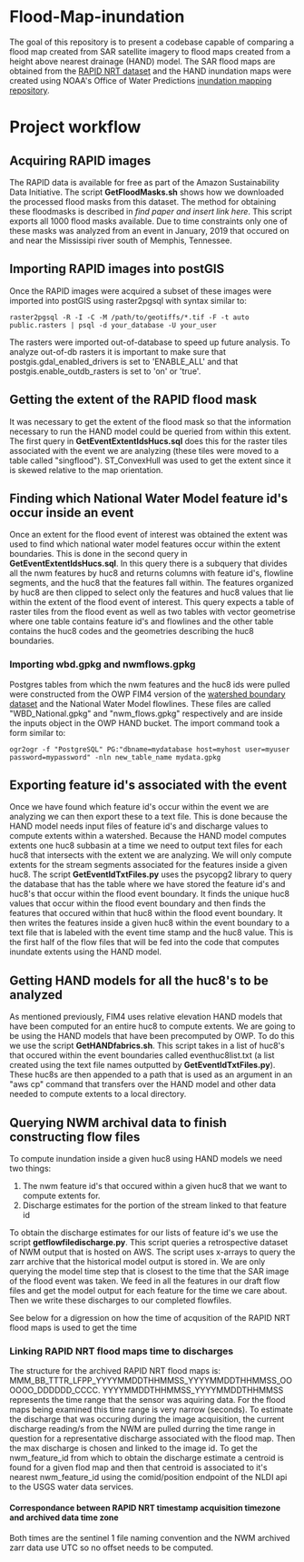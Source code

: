 # Flood-Map-inundation

The goal of this repository is to present a codebase capable of comparing a flood map created from SAR satellite imagery to flood maps created from a height above nearest drainage (HAND) model. The SAR flood maps are obtained from the [RAPID NRT dataset](https://github.com/QingYang6/RAPID-NRT-flood-maps-on-AWS/blob/master/README.md) and the HAND inundation maps were created using NOAA's Office of Water Predictions [inundation mapping repository](https://github.com/NOAA-OWP/inundation-mapping).

# Project workflow

## Acquiring RAPID images

The RAPID data is available for free as part of the Amazon Sustainability Data Initiative. The script **GetFloodMasks.sh** shows how we downloaded the processed flood masks from this dataset. The method for obtaining these floodmasks is described in *find paper and insert link here*. This script exports all 1000 flood masks available. Due to time constraints only one of these masks was analyzed from an event in January, 2019 that occured on and near the Mississipi river south of Memphis, Tennessee.

## Importing RAPID images into postGIS

Once the RAPID images were acquired a subset of these images were imported into postGIS using raster2pgsql with syntax similar to:

```
raster2pgsql -R -I -C -M /path/to/geotiffs/*.tif -F -t auto public.rasters | psql -d your_database -U your_user 
```

The rasters were imported out-of-database to speed up future analysis. To analyze out-of-db rasters it is important to make sure that postgis.gdal_enabled_drivers is set to 'ENABLE_ALL' and that postgis.enable_outdb_rasters is set to 'on' or 'true'.

## Getting the extent of the RAPID flood mask

It was necessary to get the extent of the flood mask so that the information necessary to run the HAND model could be queried from within this extent. The first query in **GetEventExtentIdsHucs.sql** does this for the raster tiles associated with the event we are analyzing (these tiles were moved to a table called "singflood"). ST_ConvexHull was used to get the extent since it is skewed relative to the map orientation. 

## Finding which National Water Model feature id's occur inside an event

Once an extent for the flood event of interest was obtained the extent was used to find which national water model features occur within the extent boundaries. This is done in the second query in **GetEventExtentIdsHucs.sql**. In this query there is a subquery that divides all the nwm features by huc8 and returns columns with feature id's, flowline segments, and the huc8 that the features fall within. The features organized by huc8 are then clipped to select only the features and huc8 values that lie within the extent of the flood event of interest. This query expects a table of raster tiles from the flood event as well as two tables with vector geometrise where one table contains feature id's and flowlines and the other table contains the huc8 codes and the geometries describing the huc8 boundaries.

### Importing wbd.gpkg and nwmflows.gpkg

Postgres tables from which the nwm features and the huc8 ids were pulled were constructed from the OWP FIM4 version of the [watershed boundary dataset](https://github.com/NOAA-OWP/inundation-mapping/wiki) and the National Water Model flowlines. These files are called "WBD_National.gpkg" and "nwm_flows.gpkg" respectively and are inside the inputs object in the OWP HAND bucket. The import command took a form similar to:

```
ogr2ogr -f "PostgreSQL" PG:"dbname=mydatabase host=myhost user=myuser password=mypassword" -nln new_table_name mydata.gpkg
```

## Exporting feature id's associated with the event

Once we have found which feature id's occur within the event we are analyzing we can then export these to a text file. This is done because the HAND model needs input files of feature id's and discharge values to compute extents within a watershed. Because the HAND model computes extents one huc8 subbasin at a time we need to output text files for each huc8 that intersects with the extent we are analyzing. We will only compute extents for the stream segments associated for the features inside a given huc8. The script **GetEventIdTxtFiles.py** uses the psycopg2 library to query the database that has the table where we have stored the feature id's and huc8's that occur within the flood event boundary. It finds the unique huc8 values that occur within the flood event boundary and then finds the features that occured within that huc8 within the flood event boundary. It then writes the features inside a given huc8 within the event boundary to a text file that is labeled with the event time stamp and the huc8 value. This is the first half of the flow files that will be fed into the code that computes inundate extents using the HAND model.

## Getting HAND models for all the huc8's to be analyzed

As mentioned previously, FIM4 uses relative elevation HAND models that have been computed for an entire huc8 to compute extents. We are going to be using the HAND models that have been precomputed by OWP. To do this we use the script **GetHANDfabrics.sh**. This script takes in a list of huc8's that occured within the event boundaries called eventhuc8list.txt (a list created using the text file names outputted by **GetEventIdTxtFiles.py**). These huc8s are then appended to a path that is used as an argument in an "aws cp" command that transfers over the HAND model and other data needed to compute extents to a local directory.

## Querying NWM archival data to finish constructing flow files

To compute inundation inside a given huc8 using HAND models we need two things: 

1. The nwm feature id's that occured within a given huc8 that we want to compute extents for. 
2. Discharge estimates for the portion of the stream linked to that feature id

To obtain the discharge estimates for our lists of feature id's we use the script **getflowfiledischarge.py**. This script queries a retrospective dataset of NWM output that is hosted on AWS. The script uses x-arrays to query the zarr archive that the historical model output is stored in. We are only querying the model time step that is closest to the time that the SAR image of the flood event was taken. We feed in all the features in our draft flow files and get the model output for each feature for the time we care about. Then we write these discharges to our completed flowfiles.

See below for a digression on how the time of acqusition of the RAPID NRT flood maps is used to get the time 

### Linking RAPID NRT flood maps time to discharges

The structure for the archived RAPID NRT flood maps is: MMM_BB_TTTR_LFPP_YYYYMMDDTHHMMSS_YYYYMMDDTHHMMSS_OOOOOO_DDDDDD_CCCC. YYYYMMDDTHHMMSS_YYYYMMDDTHHMMSS represents the time range that the sensor was aquiring data. For the flood maps being examined this time range is very narrow (seconds). To estimate the discharge that was occuring during the image acquisition, the current discharge reading/s from the NWM are pulled durring the time range in question for a representative discharge associated with the flood map. Then the max discharge is chosen and linked to the image id. To get the nwm_feature_id from which to obtain the discharge estimate a centroid is found for a given flod map and then that centroid is associated to it's nearest nwm_feature_id using the comid/position endpoint of the NLDI api to the USGS water data services.

#### Correspondance between RAPID NRT timestamp acquisition timezone and archived data time zone

Both times are the sentinel 1 file naming convention and the NWM archived zarr data use UTC so no offset needs to be computed.


